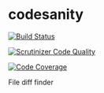 # codesanity

[![Build Status](https://travis-ci.org/templesofcode/codesanity.svg?branch=master)](https://travis-ci.org/templesofcode/codesanity)

[![Scrutinizer Code Quality](https://scrutinizer-ci.com/g/templesofcode/codesanity/badges/quality-score.png?b=master)](https://scrutinizer-ci.com/g/templesofcode/codesanity/?branch=master)

[![Code Coverage](https://scrutinizer-ci.com/g/templesofcode/codesanity/badges/coverage.png?b=master)](https://scrutinizer-ci.com/g/templesofcode/codesanity/?branch=master)

File diff finder